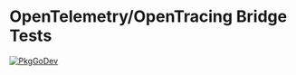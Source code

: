 # OpenTelemetry/OpenTracing Bridge Tests

[![PkgGoDev](https://pkg.go.dev/badge/go.opentelemetry.io/otel/bridge/opentracing/test)](https://pkg.go.dev/go.opentelemetry.io/otel/bridge/opentracing/test)

